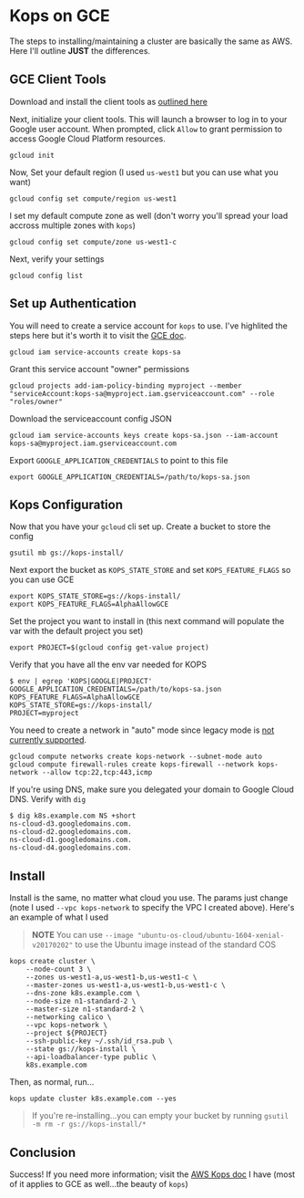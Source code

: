 # Kops on GCE

The steps to installing/maintaining a cluster are basically the same as AWS. Here I'll outline **JUST** the differences.

## GCE Client Tools

Download and install the client tools as [outlined here](https://cloud.google.com/sdk/)

Next, initialize your client tools. This will launch a browser to log in to your Google user account. When prompted, click `Allow` to grant permission to access Google Cloud Platform resources.

```
gcloud init
```

Now, Set your default region (I used `us-west1` but you can use what you want)

```
gcloud config set compute/region us-west1
```

I set my default compute zone as well (don't worry you'll spread your load accross multiple zones with `kops`)

```
gcloud config set compute/zone us-west1-c
```

Next, verify your settings

```
gcloud config list
```

## Set up Authentication

You will need to create a service account for `kops` to use. I've highlited the steps here but it's worth it to visit the [GCE doc](https://cloud.google.com/docs/authentication/production#obtaining_and_providing_service_account_credentials_manually).

```
gcloud iam service-accounts create kops-sa
```

Grant this service account "owner" permissions

```
gcloud projects add-iam-policy-binding myproject --member "serviceAccount:kops-sa@myproject.iam.gserviceaccount.com" --role "roles/owner"
```

Download the serviceaccount config JSON

```
gcloud iam service-accounts keys create kops-sa.json --iam-account kops-sa@myproject.iam.gserviceaccount.com
```

Export `GOOGLE_APPLICATION_CREDENTIALS` to point to this file

```
export GOOGLE_APPLICATION_CREDENTIALS=/path/to/kops-sa.json
```

## Kops Configuration

Now that you have your `gcloud` cli set up. Create a bucket to store the config

```
gsutil mb gs://kops-install/
```

Next export the bucket as `KOPS_STATE_STORE` and set `KOPS_FEATURE_FLAGS` so you can use GCE

```
export KOPS_STATE_STORE=gs://kops-install/
export KOPS_FEATURE_FLAGS=AlphaAllowGCE
```

Set the project you want to install in (this next command will populate the var with the default project you set)

```
export PROJECT=$(gcloud config get-value project)
```

Verify that you have all the env var needed for KOPS

```
$ env | egrep 'KOPS|GOOGLE|PROJECT'
GOOGLE_APPLICATION_CREDENTIALS=/path/to/kops-sa.json
KOPS_FEATURE_FLAGS=AlphaAllowGCE
KOPS_STATE_STORE=gs://kops-install/
PROJECT=myproject
```

You need to create a network in "auto" mode since legacy mode is [not currently supported](https://github.com/kubernetes/kops/issues/4608).

```
gcloud compute networks create kops-network --subnet-mode auto
gcloud compute firewall-rules create kops-firewall --network kops-network --allow tcp:22,tcp:443,icmp
```

If you're using DNS, make sure you delegated your domain to Google Cloud DNS. Verify with `dig`

```
$ dig k8s.example.com NS +short
ns-cloud-d3.googledomains.com.
ns-cloud-d2.googledomains.com.
ns-cloud-d1.googledomains.com.
ns-cloud-d4.googledomains.com.
```

## Install

Install is the same, no matter what cloud you use. The params just change (note I used `--vpc kops-network` to specify the VPC I created above). Here's an example of what I used

> **NOTE** You can use `--image "ubuntu-os-cloud/ubuntu-1604-xenial-v20170202"` to use the Ubuntu image instead of the standard COS

```
kops create cluster \
    --node-count 3 \
    --zones us-west1-a,us-west1-b,us-west1-c \
    --master-zones us-west1-a,us-west1-b,us-west1-c \
    --dns-zone k8s.example.com \
    --node-size n1-standard-2 \
    --master-size n1-standard-2 \
    --networking calico \
    --vpc kops-network \
    --project ${PROJECT}
    --ssh-public-key ~/.ssh/id_rsa.pub \
    --state gs://kops-install \
    --api-loadbalancer-type public \
    k8s.example.com
```

Then, as normal, run...


```
kops update cluster k8s.example.com --yes
```

> If you're re-installing...you can empty your bucket by running `gsutil -m rm -r gs://kops-install/*`

## Conclusion

Success! If you need more information; visit the [AWS Kops doc](k8s-kops.md) I have (most of it applies to GCE as well...the beauty of `kops`)
